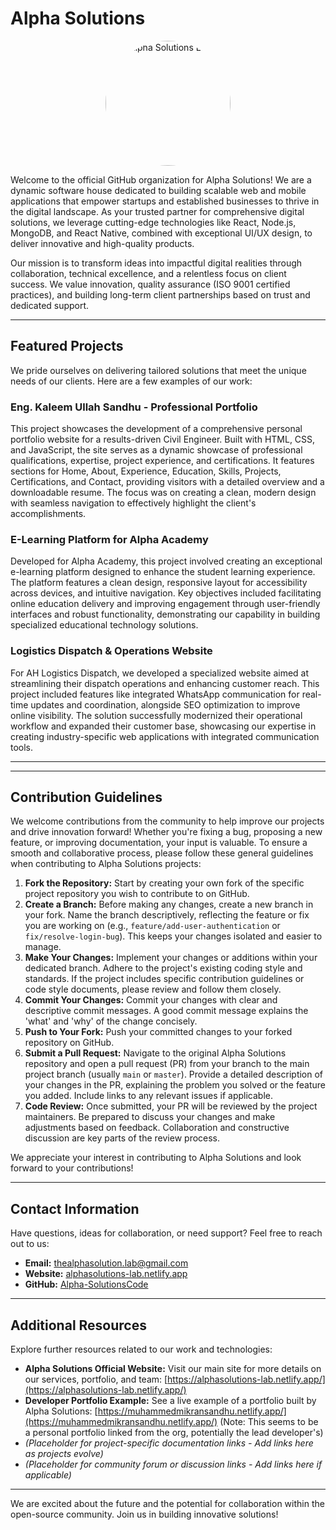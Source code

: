 

# Alpha Solutions

<p align="center">
  <img src="https://i.pinimg.com/736x/04/0e/d2/040ed2c1001b1929f1e45dbc8f130ca1.jpg" alt="Alpha Solutions Logo" width="200" style="border-radius: 50%;" />
</p>

Welcome to the official GitHub organization for Alpha Solutions! We are a dynamic software house dedicated to building scalable web and mobile applications that empower startups and established businesses to thrive in the digital landscape. As your trusted partner for comprehensive digital solutions, we leverage cutting-edge technologies like React, Node.js, MongoDB, and React Native, combined with exceptional UI/UX design, to deliver innovative and high-quality products.

Our mission is to transform ideas into impactful digital realities through collaboration, technical excellence, and a relentless focus on client success. We value innovation, quality assurance (ISO 9001 certified practices), and building long-term client partnerships based on trust and dedicated support.

---

## Featured Projects

We pride ourselves on delivering tailored solutions that meet the unique needs of our clients. Here are a few examples of our work:

### Eng. Kaleem Ullah Sandhu - Professional Portfolio
This project showcases the development of a comprehensive personal portfolio website for a results-driven Civil Engineer. Built with HTML, CSS, and JavaScript, the site serves as a dynamic showcase of professional qualifications, expertise, project experience, and certifications. It features sections for Home, About, Experience, Education, Skills, Projects, Certifications, and Contact, providing visitors with a detailed overview and a downloadable resume. The focus was on creating a clean, modern design with seamless navigation to effectively highlight the client's accomplishments.

### E-Learning Platform for Alpha Academy
Developed for Alpha Academy, this project involved creating an exceptional e-learning platform designed to enhance the student learning experience. The platform features a clean design, responsive layout for accessibility across devices, and intuitive navigation. Key objectives included facilitating online education delivery and improving engagement through user-friendly interfaces and robust functionality, demonstrating our capability in building specialized educational technology solutions.

### Logistics Dispatch & Operations Website
For AH Logistics Dispatch, we developed a specialized website aimed at streamlining their dispatch operations and enhancing customer reach. This project included features like integrated WhatsApp communication for real-time updates and coordination, alongside SEO optimization to improve online visibility. The solution successfully modernized their operational workflow and expanded their customer base, showcasing our expertise in creating industry-specific web applications with integrated communication tools.

---




---

## Contribution Guidelines

We welcome contributions from the community to help improve our projects and drive innovation forward! Whether you're fixing a bug, proposing a new feature, or improving documentation, your input is valuable. To ensure a smooth and collaborative process, please follow these general guidelines when contributing to Alpha Solutions projects:

1.  **Fork the Repository:** Start by creating your own fork of the specific project repository you wish to contribute to on GitHub.
2.  **Create a Branch:** Before making any changes, create a new branch in your fork. Name the branch descriptively, reflecting the feature or fix you are working on (e.g., `feature/add-user-authentication` or `fix/resolve-login-bug`). This keeps your changes isolated and easier to manage.
3.  **Make Your Changes:** Implement your changes or additions within your dedicated branch. Adhere to the project's existing coding style and standards. If the project includes specific contribution guidelines or code style documents, please review and follow them closely.
4.  **Commit Your Changes:** Commit your changes with clear and descriptive commit messages. A good commit message explains the 'what' and 'why' of the change concisely.
5.  **Push to Your Fork:** Push your committed changes to your forked repository on GitHub.
6.  **Submit a Pull Request:** Navigate to the original Alpha Solutions repository and open a pull request (PR) from your branch to the main project branch (usually `main` or `master`). Provide a detailed description of your changes in the PR, explaining the problem you solved or the feature you added. Include links to any relevant issues if applicable.
7.  **Code Review:** Once submitted, your PR will be reviewed by the project maintainers. Be prepared to discuss your changes and make adjustments based on feedback. Collaboration and constructive discussion are key parts of the review process.

We appreciate your interest in contributing to Alpha Solutions and look forward to your contributions!

---

## Contact Information

Have questions, ideas for collaboration, or need support? Feel free to reach out to us:

*   **Email:** [thealphasolution.lab@gmail.com](mailto:thealphasolution.lab@gmail.com)
*   **Website:** [alphasolutions-lab.netlify.app](https://alphasolutions-lab.netlify.app/)
*   **GitHub:** [Alpha-SolutionsCode](https://github.com/Alpha-SolutionsCode)

---

## Additional Resources

Explore further resources related to our work and technologies:

*   **Alpha Solutions Official Website:** Visit our main site for more details on our services, portfolio, and team: [https://alphasolutions-lab.netlify.app/](https://alphasolutions-lab.netlify.app/)
*   **Developer Portfolio Example:** See a live example of a portfolio built by Alpha Solutions: [https://muhammedmikransandhu.netlify.app/](https://muhammedmikransandhu.netlify.app/) (Note: This seems to be a personal portfolio linked from the org, potentially the lead developer's)
*   *(Placeholder for project-specific documentation links - Add links here as projects evolve)*
*   *(Placeholder for community forum or discussion links - Add links here if applicable)*

---

We are excited about the future and the potential for collaboration within the open-source community. Join us in building innovative solutions!

